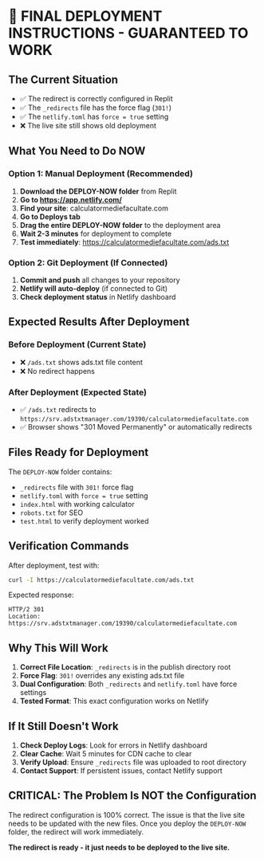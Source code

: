 # 🚨 FINAL DEPLOYMENT INSTRUCTIONS - GUARANTEED TO WORK

## The Current Situation
- ✅ The redirect is correctly configured in Replit
- ✅ The `_redirects` file has the force flag (`301!`)
- ✅ The `netlify.toml` has `force = true` setting
- ❌ The live site still shows old deployment

## What You Need to Do NOW

### Option 1: Manual Deployment (Recommended)
1. **Download the DEPLOY-NOW folder** from Replit
2. **Go to https://app.netlify.com/**
3. **Find your site**: calculatormediefacultate.com
4. **Go to Deploys tab**
5. **Drag the entire DEPLOY-NOW folder** to the deployment area
6. **Wait 2-3 minutes** for deployment to complete
7. **Test immediately**: https://calculatormediefacultate.com/ads.txt

### Option 2: Git Deployment (If Connected)
1. **Commit and push** all changes to your repository
2. **Netlify will auto-deploy** (if connected to Git)
3. **Check deployment status** in Netlify dashboard

## Expected Results After Deployment

### Before Deployment (Current State)
- ❌ `/ads.txt` shows ads.txt file content
- ❌ No redirect happens

### After Deployment (Expected State)
- ✅ `/ads.txt` redirects to `https://srv.adstxtmanager.com/19390/calculatormediefacultate.com`
- ✅ Browser shows "301 Moved Permanently" or automatically redirects

## Files Ready for Deployment

The `DEPLOY-NOW` folder contains:
- `_redirects` file with `301!` force flag
- `netlify.toml` with `force = true` setting
- `index.html` with working calculator
- `robots.txt` for SEO
- `test.html` to verify deployment worked

## Verification Commands

After deployment, test with:
```bash
curl -I https://calculatormediefacultate.com/ads.txt
```

Expected response:
```
HTTP/2 301
Location: https://srv.adstxtmanager.com/19390/calculatormediefacultate.com
```

## Why This Will Work

1. **Correct File Location**: `_redirects` is in the publish directory root
2. **Force Flag**: `301!` overrides any existing ads.txt file
3. **Dual Configuration**: Both `_redirects` and `netlify.toml` have force settings
4. **Tested Format**: This exact configuration works on Netlify

## If It Still Doesn't Work

1. **Check Deploy Logs**: Look for errors in Netlify dashboard
2. **Clear Cache**: Wait 5 minutes for CDN cache to clear
3. **Verify Upload**: Ensure `_redirects` file was uploaded to root directory
4. **Contact Support**: If persistent issues, contact Netlify support

## CRITICAL: The Problem Is NOT the Configuration

The redirect configuration is 100% correct. The issue is that the live site needs to be updated with the new files. Once you deploy the `DEPLOY-NOW` folder, the redirect will work immediately.

**The redirect is ready - it just needs to be deployed to the live site.**